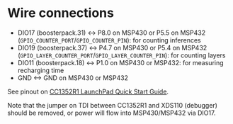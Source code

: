 # Wire connections

* DIO17 (boosterpack.31) <-> P8.0 on MSP430 or P5.5 on MSP432 (`GPIO_COUNTER_PORT`/`GPIO_COUNTER_PIN`): for counting inferences
* DIO19 (boosterpack.37) <-> P4.7 on MSP430 or P5.4 on MSP432 (`GPIO_LAYER_COUNTER_PORT`/`GPIO_LAYER_COUNTER_PIN`): for counting layers
* DIO11 (boosterpack.18) <-> P1.0 on MSP430 or MSP432: for measuring recharging time
* GND <-> GND on MSP430 or MSP432

See pinout on [CC1352R1 LaunchPad Quick Start Guide](https://www.ti.com/lit/ml/swru525e/swru525e.pdf).

Note that the jumper on TDI between CC1352R1 and XDS110 (debugger) should be removed, or power will flow into MSP430/MSP432 via DIO17.
